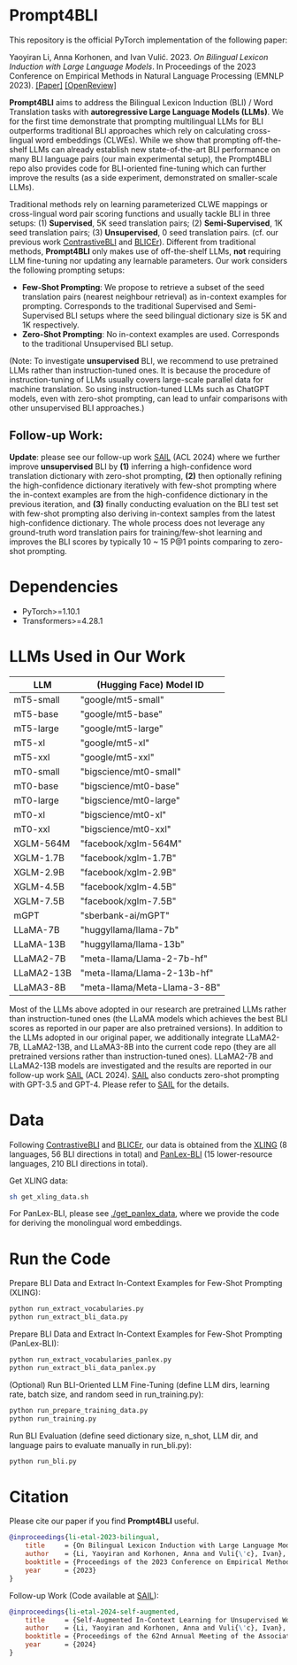 # Prompt4BLI
This repository is the official PyTorch implementation of the following paper:

Yaoyiran Li, Anna Korhonen, and Ivan Vulić. 2023. *On Bilingual Lexicon Induction with Large Language Models*. In Proceedings of the 2023 Conference on Empirical Methods in Natural Language Processing (EMNLP 2023). [[Paper]](https://aclanthology.org/2023.emnlp-main.595/) [[OpenReview]](https://openreview.net/forum?id=PnAmH1silV)

**Prompt4BLI** aims to address the Bilingual Lexicon Induction (BLI) / Word Translation tasks with **autoregressive Large Language Models (LLMs)**. We for the first time demonstrate that prompting multilingual LLMs for BLI outperforms traditional BLI approaches which rely on calculating cross-lingual word embeddings (CLWEs). While we show that prompting off-the-shelf LLMs can already establish new state-of-the-art BLI performance on many BLI language pairs (our main experimental setup), the Prompt4BLI repo also provides code for BLI-oriented fine-tuning which can further improve the results (as a side experiment, demonstrated on smaller-scale LLMs).

Traditional methods rely on learning parameterized CLWE mappings or cross-lingual word pair scoring functions and usually tackle BLI in three setups: (1) **Supervised**, 5K seed translation pairs; (2) **Semi-Supervised**, 1K seed translation pairs; (3) **Unsupervised**, 0 seed translation pairs. (cf. our previous work [ContrastiveBLI](https://github.com/cambridgeltl/ContrastiveBLI) and [BLICEr](https://github.com/cambridgeltl/BLICEr)). Different from traditional methods, **Prompt4BLI** only makes use of off-the-shelf LLMs, **not** requiring LLM fine-tuning nor updating any learnable parameters. Our work considers the following prompting setups:

- **Few-Shot Prompting**: We propose to retrieve a subset of the seed translation pairs (nearest neighbour retrieval) as in-context examples for prompting. Corresponds to the traditional Supervised and Semi-Supervised BLI setups where the seed bilingual dictionary size is 5K and 1K respectively.
- **Zero-Shot Prompting**: No in-context examples are used. Corresponds to the traditional Unsupervised BLI setup.

(Note: To investigate **unsupervised** BLI, we recommend to use pretrained LLMs rather than instruction-tuned ones. It is because the procedure of instruction-tuning of LLMs usually covers large-scale parallel data for machine translation. So using instruction-tuned LLMs such as ChatGPT models, even with zero-shot prompting, can lead to unfair comparisons with other unsupervised BLI approaches.)

## Follow-up Work:

**Update**: please see our follow-up work [SAIL](https://github.com/cambridgeltl/sail-bli) (ACL 2024) where we further improve **unsupervised** BLI by **(1)** inferring a high-confidence word translation dictionary with zero-shot prompting, **(2)** then optionally refining the high-confidence dictionary iteratively with few-shot prompting where the in-context examples are from the high-confidence dictionary in the previous iteration, and **(3)** finally conducting evaluation on the BLI test set with few-shot prompting also deriving in-context samples from the latest high-confidence dictionary. The whole process does not leverage any ground-truth word translation pairs for training/few-shot learning and improves the BLI scores by typically 10 ~ 15 P@1 points comparing to zero-shot prompting. 

# Dependencies
- PyTorch>=1.10.1
- Transformers>=4.28.1

# LLMs Used in Our Work

| LLM | (Hugging Face) Model ID |
| -------- | -------- |
| mT5-small | "google/mt5-small" |
| mT5-base | "google/mt5-base" |
| mT5-large | "google/mt5-large" |
| mT5-xl | "google/mt5-xl" |
| mT5-xxl | "google/mt5-xxl" |
| mT0-small | "bigscience/mt0-small" |
| mT0-base | "bigscience/mt0-base" |
| mT0-large | "bigscience/mt0-large" |
| mT0-xl | "bigscience/mt0-xl" |
| mT0-xxl | "bigscience/mt0-xxl" |
| XGLM-564M | "facebook/xglm-564M" |
| XGLM-1.7B | "facebook/xglm-1.7B" |
| XGLM-2.9B | "facebook/xglm-2.9B" |
| XGLM-4.5B | "facebook/xglm-4.5B" |
| XGLM-7.5B | "facebook/xglm-7.5B" |
| mGPT | "sberbank-ai/mGPT" |
| LLaMA-7B | "huggyllama/llama-7b" |
| LLaMA-13B | "huggyllama/llama-13b" |
| LLaMA2-7B | "meta-llama/Llama-2-7b-hf" |
| LLaMA2-13B | "meta-llama/Llama-2-13b-hf" |
| LLaMA3-8B | "meta-llama/Meta-Llama-3-8B" |

Most of the LLMs above adopted in our research are pretrained LLMs rather than instruction-tuned ones (the LLaMA models which achieves the best BLI scores as reported in our paper are also pretrained versions). In addition to the LLMs adopted in our original paper, we additionally integrate LLaMA2-7B, LLaMA2-13B, and LLaMA3-8B into the current code repo (they are all pretrained versions rather than instruction-tuned ones). LLaMA2-7B and LLaMA2-13B models are investigated and the results are reported in our follow-up work [SAIL](https://github.com/cambridgeltl/sail-bli) (ACL 2024). [SAIL](https://github.com/cambridgeltl/sail-bli) also conducts zero-shot prompting with GPT-3.5 and GPT-4. Please refer to [SAIL](https://github.com/cambridgeltl/sail-bli) for the details. 

# Data
Following [ContrastiveBLI](https://github.com/cambridgeltl/ContrastiveBLI/) and [BLICEr](https://github.com/cambridgeltl/BLICEr), our data is obtained from the [XLING](https://github.com/codogogo/xling-eval) (8 languages, 56 BLI directions in total) and [PanLex-BLI](https://github.com/cambridgeltl/panlex-bli) (15 lower-resource languages, 210 BLI directions in total).

Get XLING data:
```bash
sh get_xling_data.sh
```

For PanLex-BLI, please see [./get_panlex_data](./get_panlex_data), where we provide the code for deriving the monolingual word embeddings.

# Run the Code
Prepare BLI Data and Extract In-Context Examples for Few-Shot Prompting (XLING):
```bash
python run_extract_vocabularies.py
python run_extract_bli_data.py
```

Prepare BLI Data and Extract In-Context Examples for Few-Shot Prompting (PanLex-BLI):
```bash
python run_extract_vocabularies_panlex.py
python run_extract_bli_data_panlex.py
```

(Optional) Run BLI-Oriented LLM Fine-Tuning (define LLM dirs, learning rate, batch size, and random seed in run_training.py):
```bash
python run_prepare_training_data.py
python run_training.py
```

Run BLI Evaluation (define seed dictionary size, n_shot, LLM dir, and language pairs to evaluate manually in run_bli.py):
```bash
python run_bli.py
```

# Citation
Please cite our paper if you find **Prompt4BLI** useful.
```bibtex
@inproceedings{li-etal-2023-bilingual,
    title     = {On Bilingual Lexicon Induction with Large Language Models},
    author    = {Li, Yaoyiran and Korhonen, Anna and Vuli{\'c}, Ivan},
    booktitle = {Proceedings of the 2023 Conference on Empirical Methods in Natural Language Processing},    
    year      = {2023}
}
```
Follow-up Work (Code available at [SAIL](https://github.com/cambridgeltl/sail-bli)): 
```bibtex
@inproceedings{li-etal-2024-self-augmented,
    title     = {Self-Augmented In-Context Learning for Unsupervised Word Translation},
    author    = {Li, Yaoyiran and Korhonen, Anna and Vuli{\'c}, Ivan},
    booktitle = {Proceedings of the 62nd Annual Meeting of the Association for Computational Linguistics},    
    year      = {2024}
}
```
